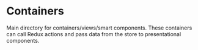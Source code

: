 # Containers

Main directory for containers/views/smart components. These containers can call
Redux actions and pass data from the store to presentational components.
